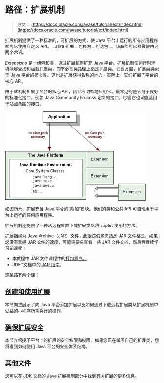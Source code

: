 # 路径：扩展机制

> 原文： [https://docs.oracle.com/javase/tutorial/ext/index.html](https://docs.oracle.com/javase/tutorial/ext/index.html)

扩展机制提供了一种标准的，可扩展的方式，使 Java 平台上运行的所有应用程序都可以使用自定义 API。 _Java 扩展 _ 也称为 _ 可选包 _。该路径可以互换使用这两个术语。

_Extensions_ 是一组包和类，通过扩展机制扩充 Java 平台。扩展机制使运行时环境能够查找和加载扩展类，而不必在类路径上指定扩展类。在这方面，扩展类类似于 Java 平台的核心类。这也是扩展获得名称的地方 - 实际上，它们扩展了平台的核心 API。

由于此机制扩展了平台的核心 API，因此应明智地应用它。最常见的是它用于良好的标准化接口，例如 Java Community Process 定义的接口，尽管它也可能适用于站点范围的接口。

![This figure shows the relationships between Application, Java Platform, and Extensions.](img/2cca8984c05f1e9af28bedbfc63e4343.jpg)

如图所示，扩展充当 Java 平台的“附加”模块。他们的类和公共 API 可自动用于平台上运行的任何应用程序。

扩展机制还提供了一种从远程位置下载扩展类以供 applet 使用的方法。

扩展捆绑为 Java Archive（JAR）文件，此跟踪假定您熟悉 JAR 文件格式。如果您没有掌握 JAR 文件的速度，可能需要先查看一些 JAR 文件文档，然后再继续学习该课程：

*   本教程中 JAR 文件课程中的[打包程序。](../deployment/jar/index.html)
*   JDK™文档中的 [JAR 指南](https://docs.oracle.com/javase/8/docs/technotes/guides/jar/jarGuide.html)。

这条路有两个课：

## [创建和使用扩展](./basics/index.html)

本节向您展示了向 Java 平台添加扩展以及如何通过下载远程扩展类从扩展机制中受益的小程序所需执行的操作。

## [确保扩展安全](./security/index.html)

本节介绍授予平台上的扩展的安全权限和权限。如果您正在编写自己的扩展类，您将看到如何使用 Java 平台的安全体系结构。

## 其他文件

您可以在 JDK 文档的 [Java 扩展机制](https://docs.oracle.com/javase/8/docs/technotes/guides/extensions/)部分中找到有关扩展的更多信息。